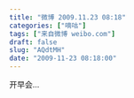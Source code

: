 ```yaml
---
title: "微博 2009.11.23 08:18"
categories: ["嘀咕"]
tags: ["来自微博 weibo.com"]
draft: false
slug: "AQdtMH"
date: "2009-11-23 08:18:00"
---
```


<p>开早会... ​​​​</p>
